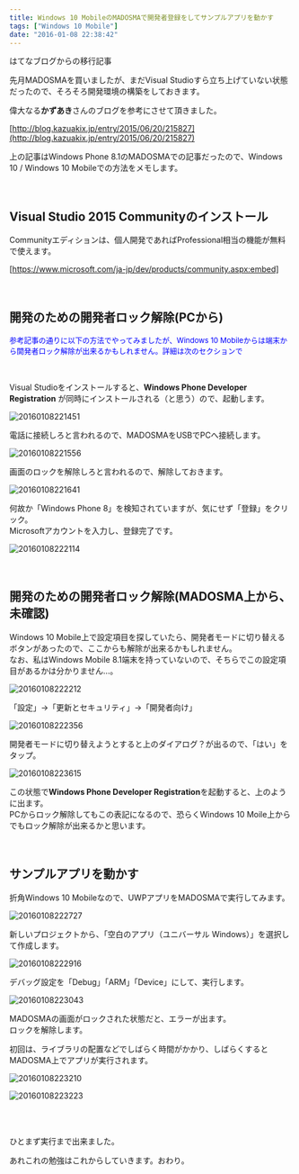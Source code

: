 ```yaml
---
title: Windows 10 MobileのMADOSMAで開発者登録をしてサンプルアプリを動かす
tags: ["Windows 10 Mobile"]
date: "2016-01-08 22:38:42"
---
```


<div class="alert info">
はてなブログからの移行記事
</div>

先月MADOSMAを買いましたが、まだVisual Studioすら立ち上げていない状態だったので、そろそろ開発環境の構築をしておきます。

偉大なる**かずあき**さんのブログを参考にさせて頂きました。

[http://blog.kazuakix.jp/entry/2015/06/20/215827](http://blog.kazuakix.jp/entry/2015/06/20/215827)

上の記事はWindows Phone 8.1のMADOSMAでの記事だったので、Windows 10 / Windows 10 Mobileでの方法をメモします。

<br>

## Visual Studio 2015 Communityのインストール

Communityエディションは、個人開発であればProfessional相当の機能が無料で使えます。

[https://www.microsoft.com/ja-jp/dev/products/community.aspx:embed]

<br>

## 開発のための開発者ロック解除(PCから)

<span style="color:blue;font-size:small">参考記事の通りに以下の方法でやってみましたが、Windows 10 Mobileからは端末から開発者ロック解除が出来るかもしれません。詳細は次のセクションで</span>

<br>

Visual Studioをインストールすると、**Windows Phone Developer Registration** が同時にインストールされる（と思う）ので、起動します。

![20160108221451](20160108221451.png)

電話に接続しろと言われるので、MADOSMAをUSBでPCへ接続します。

![20160108221556](20160108221556.png)

画面のロックを解除しろと言われるので、解除しておきます。

![20160108221641](20160108221641.png)

何故か「Windows Phone 8」を検知されていますが、気にせず「登録」をクリック。  
Microsoftアカウントを入力し、登録完了です。

![20160108222114](20160108222114.png)

<br>

## 開発のための開発者ロック解除(MADOSMA上から、未確認)

Windows 10 Mobile上で設定項目を探していたら、開発者モードに切り替えるボタンがあったので、ここからも解除が出来るかもしれません。  
なお、私はWindows Mobile 8.1端末を持っていないので、そちらでこの設定項目があるかは分かりません…。

![20160108222212](20160108222212.png)

「設定」→「更新とセキュリティ」→「開発者向け」

![20160108222356](20160108222356.png)

開発者モードに切り替えようとすると上のダイアログ？が出るので、「はい」をタップ。

![20160108223615](20160108223615.png)

この状態で**Windows Phone Developer Registration**を起動すると、上のように出ます。  
PCからロック解除してもこの表記になるので、恐らくWindows 10 Moile上からでもロック解除が出来るかと思います。

<br>

## サンプルアプリを動かす

折角Windows 10 Mobileなので、UWPアプリをMADOSMAで実行してみます。

![20160108222727](20160108222727.png)

新しいプロジェクトから、「空白のアプリ（ユニバーサル Windows）」を選択して作成します。

![20160108222916](20160108222916.png)

デバッグ設定を「Debug」「ARM」「Device」にして、実行します。

![20160108223043](20160108223043.png)

MADOSMAの画面がロックされた状態だと、エラーが出ます。  
ロックを解除します。

初回は、ライブラリの配置などでしばらく時間がかかり、しばらくするとMADOSMA上でアプリが実行されます。

![20160108223210](20160108223210.png)

![20160108223223](20160108223223.png)

<br>

<br>

ひとまず実行まで出来ました。

あれこれの勉強はこれからしていきます。おわり。

<br>
